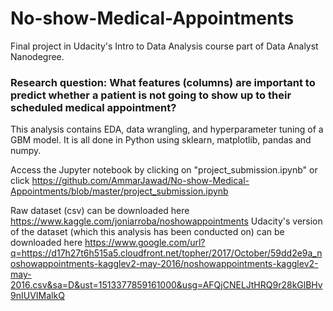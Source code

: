 # No-show-Medical-Appointments
Final project in Udacity's Intro to Data Analysis course part of Data Analyst Nanodegree.
### Research question: What features (columns) are important to predict whether a patient is not going to show up to their scheduled medical appointment?

This analysis contains EDA, data wrangling, and hyperparameter tuning of a GBM model. It is all done in Python using sklearn, matplotlib, pandas and numpy.

Access the Jupyter notebook by clicking on "project_submission.ipynb" or click https://github.com/AmmarJawad/No-show-Medical-Appointments/blob/master/project_submission.ipynb

Raw dataset (csv) can be downloaded here https://www.kaggle.com/joniarroba/noshowappointments
Udacity's version of the dataset (which this analysis has been conducted on) can be downloaded here https://www.google.com/url?q=https://d17h27t6h515a5.cloudfront.net/topher/2017/October/59dd2e9a_noshowappointments-kagglev2-may-2016/noshowappointments-kagglev2-may-2016.csv&sa=D&ust=1513377859161000&usg=AFQjCNELJtHRQ9r28kGlBHv9nIUVIMalkQ
